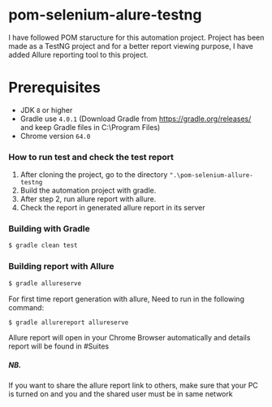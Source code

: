 # pom-selenium-alure-testng

I have followed POM staructure for this automation project. Project has been made as a TestNG project and for a better report viewing purpose, I have added Allure reporting tool to this project.

# Prerequisites
* JDK `8` or higher
* Gradle use `4.0.1` (Download Gradle from https://gradle.org/releases/ and keep Gradle files in C:\Program Files)
* Chrome version `64.0`

### How to run test and check the test report
1. After cloning the project, go to the directory `".\pom-selenium-allure-testng`
2. Build the automation project with gradle.
3. After step 2, run allure report with allure.
4. Check the report in generated allure report in its server

### Building with Gradle
```sh
$ gradle clean test
```

### Building report with Allure

```sh
$ gradle allureserve
```
For first time report generation with allure, Need to run in the following command:
```sh
$ gradle allurereport allureserve
```

Allure report will open in your Chrome Browser automatically and details report will be found in #Suites
##### NB. 
If you want to share the allure report link to others, make sure that your PC is turned on and you and the shared user must be in same network











